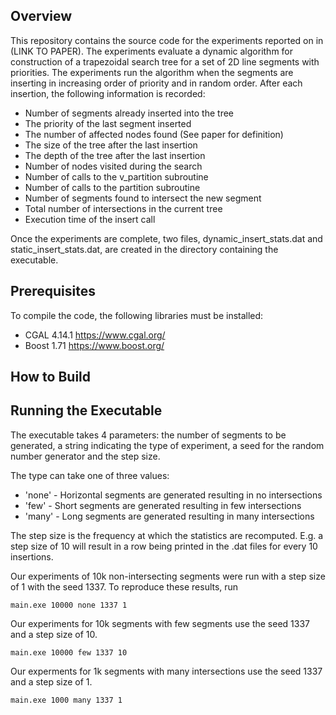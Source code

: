 ## Overview
This repository contains the source code for the experiments reported on in (LINK TO PAPER). The experiments evaluate a dynamic algorithm for construction of a trapezoidal search tree for a set of 2D line segments with priorities. The experiments run the algorithm when the segments are inserting in increasing order of priority and in random order. After each insertion, the following information is recorded:

* Number of segments already inserted into the tree
* The priority of the last segment inserted
* The number of affected nodes found (See paper for definition)
* The size of the tree after the last insertion
* The depth of the tree after the last insertion
* Number of nodes visited during the search
* Number of calls to the v_partition subroutine
* Number of calls to the partition subroutine
* Number of segments found to intersect the new segment
* Total number of intersections in the current tree
* Execution time of the insert call

Once the experiments are complete, two files, dynamic_insert_stats.dat and static_insert_stats.dat, are created in the directory containing the executable.


## Prerequisites

To compile the code, the following libraries must be installed:

* CGAL 4.14.1 https://www.cgal.org/
* Boost 1.71 https://www.boost.org/

## How to Build


## Running the Executable
The executable takes 4 parameters: the number of segments to be generated, a string indicating the type of experiment, a seed for the random number generator and the step size.

The type can take one of three values:

* 'none' - Horizontal segments are generated resulting in no intersections
* 'few' - Short segments are generated resulting in few intersections
* 'many' - Long segments are generated resulting in many intersections

The step size is the frequency at which the statistics are recomputed. E.g. a step size of 10 will result in a row being printed in the .dat files for every 10 insertions.

Our experiments of 10k non-intersecting segments were run with a step size of 1 with the seed 1337. To reproduce these results, run
```
main.exe 10000 none 1337 1
```

Our experiments for 10k segments with few segments use the seed 1337 and a step size of 10.

```
main.exe 10000 few 1337 10
```
Our experments for 1k segments with many intersections use the seed 1337 and a step size of 1.

```
main.exe 1000 many 1337 1
```
